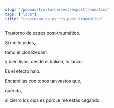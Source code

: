 ```yaml
---
slug: "/poemas/trastornodeestresposttraumatico"
tags: ["love"]
title: "trastorno-de-estrés-post-traumático"
---
```

Trastorno de estrés post-traumático.

Si me lo pides,

tomo el clonazepam,

y bien lejos, desde el balcón, lo lanzo.

Es el efecto halo.

Encandilas con tonos tan vastos que,

querida,

si cierro los ojos es porque me estás cegando.